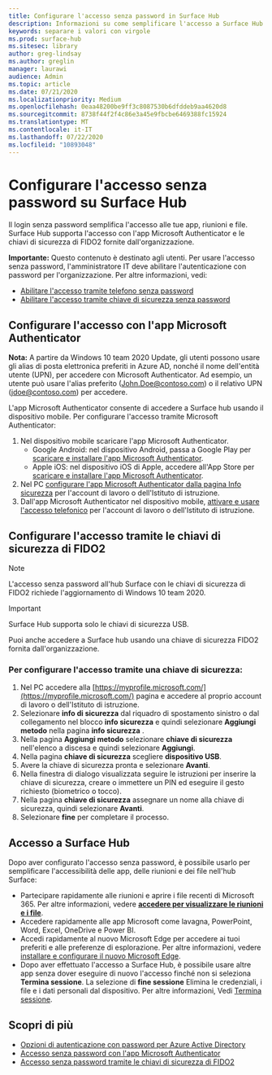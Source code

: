 ```yaml
---
title: Configurare l'accesso senza password in Surface Hub
description: Informazioni su come semplificare l'accesso a Surface Hub.
keywords: separare i valori con virgole
ms.prod: surface-hub
ms.sitesec: library
author: greg-lindsay
ms.author: greglin
manager: laurawi
audience: Admin
ms.topic: article
ms.date: 07/21/2020
ms.localizationpriority: Medium
ms.openlocfilehash: 0eaa48200be9ff3c8087530b6dfddeb9aa4620d8
ms.sourcegitcommit: 8738f44f2f4c86e3a45e9fbcbe6469388fc15924
ms.translationtype: MT
ms.contentlocale: it-IT
ms.lasthandoff: 07/22/2020
ms.locfileid: "10893048"
---
```

# Configurare l'accesso senza password su Surface Hub

 
Il login senza password semplifica l'accesso alle tue app, riunioni e file. Surface Hub supporta l'accesso con l'app Microsoft Authenticator e le chiavi di sicurezza di FIDO2 fornite dall'organizzazione.

**Importante:** Questo contenuto è destinato agli utenti. Per usare l'accesso senza password, l'amministratore IT deve abilitare l'autenticazione con password per l'organizzazione. Per altre informazioni, vedi:

- [Abilitare l'accesso tramite telefono senza password](https://docs.microsoft.com/azure/active-directory/authentication/howto-authentication-passwordless-phone)
- [Abilitare l'accesso tramite chiave di sicurezza senza password](https://docs.microsoft.com/azure/active-directory/authentication/howto-authentication-passwordless-security-key)


## Configurare l'accesso con l'app Microsoft Authenticator

**Nota:** A partire da Windows 10 team 2020 Update, gli utenti possono usare gli alias di posta elettronica preferiti in Azure AD, nonché il nome dell'entità utente (UPN), per accedere con Microsoft Authenticator. Ad esempio, un utente può usare l'alias preferito (John.Doe@contoso.com) o il relativo UPN (jdoe@contoso.com) per accedere.
 
L'app Microsoft Authenticator consente di accedere a Surface hub usando il dispositivo mobile. Per configurare l'accesso tramite Microsoft Authenticator:


1. Nel dispositivo mobile scaricare l'app Microsoft Authenticator.
    - Google Android: nel dispositivo Android, passa a Google Play per [scaricare e installare l'app Microsoft Authenticator](https://app.adjust.com/e3rxkc_7lfdtm?fallback=https%3A%2F%2Fplay.google.com%2Fstore%2Fapps%2Fdetails%3Fid%3Dcom.azure.authenticator).
    - Apple iOS: nel dispositivo iOS di Apple, accedere all'App Store per [scaricare e installare l'app Microsoft Authenticator](https://app.adjust.com/e3rxkc_7lfdtm?fallback=https%3A%2F%2Fitunes.apple.com%2Fus%2Fapp%2Fmicrosoft-authenticator%2Fid983156458).
2. Nel PC [configurare l'app Microsoft Authenticator dalla pagina Info sicurezza](https://docs.microsoft.com/azure/active-directory/user-help/security-info-setup-auth-app#set-up-the-microsoft-authenticator-app-from-the-security-info-page) per l'account di lavoro o dell'Istituto di istruzione.
3. Dall'app Microsoft Authenticator nel dispositivo mobile, [attivare e usare l'accesso telefonico](https://docs.microsoft.com/azure/active-directory/user-help/user-help-auth-app-sign-in#turn-on-and-use-phone-sign-in-for-your-work-or-school-account) per l'account di lavoro o dell'Istituto di istruzione.

 
## Configurare l'accesso tramite le chiavi di sicurezza di FIDO2

> [!NOTE]
>  L'accesso senza password all'hub Surface con le chiavi di sicurezza di FIDO2 richiede l'aggiornamento di Windows 10 team 2020.

> [!IMPORTANT]
> Surface Hub supporta solo le chiavi di sicurezza USB.
 
Puoi anche accedere a Surface hub usando una chiave di sicurezza FIDO2 fornita dall'organizzazione. 

### Per configurare l'accesso tramite una chiave di sicurezza:


1. Nel PC accedere alla [https://myprofile.microsoft.com/](https://myprofile.microsoft.com/) pagina e accedere al proprio account di lavoro o dell'Istituto di istruzione.
2. Selezionare **info di sicurezza** dal riquadro di spostamento sinistro o dal collegamento nel blocco **info sicurezza** e quindi selezionare **Aggiungi metodo** nella pagina **info sicurezza** .
3. Nella pagina **Aggiungi metodo** selezionare **chiave di sicurezza** nell'elenco a discesa e quindi selezionare **Aggiungi**.
4. Nella pagina **chiave di sicurezza** scegliere **dispositivo USB**.
5. Avere la chiave di sicurezza pronta e selezionare **Avanti**.
6. Nella finestra di dialogo visualizzata seguire le istruzioni per inserire la chiave di sicurezza, creare o immettere un PIN ed eseguire il gesto richiesto (biometrico o tocco).
7. Nella pagina **chiave di sicurezza** assegnare un nome alla chiave di sicurezza, quindi selezionare **Avanti**.
8. Selezionare **fine** per completare il processo.

## Accesso a Surface Hub

Dopo aver configurato l'accesso senza password, è possibile usarlo per semplificare l'accessibilità delle app, delle riunioni e dei file nell'hub Surface:

- Partecipare rapidamente alle riunioni e aprire i file recenti di Microsoft 365. Per altre informazioni, vedere [**accedere per visualizzare le riunioni e i file**](https://support.microsoft.com/help/4506480/sign-in-to-see-your-meetings-and-files-on-surface-hub).
- Accedere rapidamente alle app Microsoft come lavagna, PowerPoint, Word, Excel, OneDrive e Power BI.
- Accedi rapidamente al nuovo Microsoft Edge per accedere ai tuoi preferiti e alle preferenze di esplorazione. Per altre informazioni, vedere [installare e configurare il nuovo Microsoft Edge](surface-hub-install-chromium-edge.md).
- Dopo aver effettuato l'accesso a Surface Hub, è possibile usare altre app senza dover eseguire di nuovo l'accesso finché non si seleziona **Termina sessione**. La selezione di **fine sessione** Elimina le credenziali, i file e i dati personali dal dispositivo. Per altre informazioni, Vedi [Termina sessione](finishing-your-surface-hub-meeting.md).


## Scopri di più

- [Opzioni di autenticazione con password per Azure Active Directory](https://docs.microsoft.com/azure/active-directory/authentication/concept-authentication-passwordless)
- [Accesso senza password con l'app Microsoft Authenticator](https://docs.microsoft.com/azure/active-directory/authentication/howto-authentication-passwordless-phone)
- [Accesso senza password tramite le chiavi di sicurezza di FIDO2](https://docs.microsoft.com/azure/active-directory/authentication/howto-authentication-passwordless-security-key#user-registration-and-management-of-fido2-security-keys)


